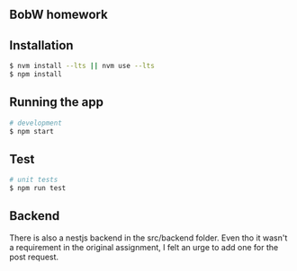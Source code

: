 
## BobW homework

## Installation

```bash
$ nvm install --lts || nvm use --lts
$ npm install
```

## Running the app

```bash
# development
$ npm start
```

## Test

```bash
# unit tests
$ npm run test

```

## Backend

There is also a nestjs backend in the src/backend folder.
Even tho it wasn't a requirement in the original assignment, I felt an urge to add one for the post request.
